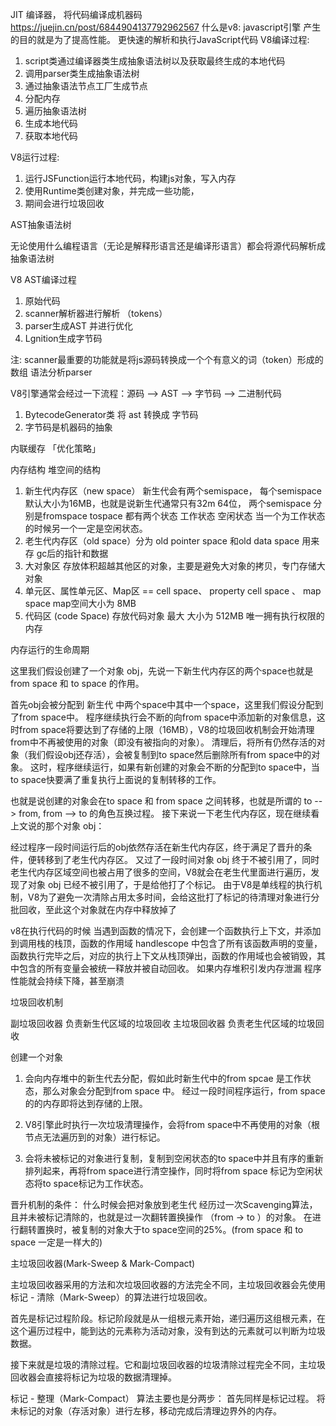 
JIT 编译器， 将代码编译成机器码
https://juejin.cn/post/6844904137792962567
什么是v8:
 javascript引擎
 产生的目的就是为了提高性能。 更快速的解析和执行JavaScript代码
V8编译过程:
 1. script类通过编译器类生成抽象语法树以及获取最终生成的本地代码
 2. 调用parser类生成抽象语法树
 3. 通过抽象语法节点工厂生成节点
 4. 分配内存
 5. 遍历抽象语法树
 6. 生成本地代码
 7. 获取本地代码

V8运行过程:
 1. 运行JSFunction运行本地代码，构建js对象，写入内存
 2. 使用Runtime类创建对象，并完成一些功能，
 3. 期间会进行垃圾回收

AST抽象语法树

无论使用什么编程语言（无论是解释形语言还是编译形语言）都会将源代码解析成 抽象语法树

V8 AST编译过程
 1. 原始代码
 2. scanner解析器进行解析 （tokens）
 3. parser生成AST 并进行优化
 4. Lgnition生成字节码

注: scanner最重要的功能就是将js源码转换成一个个有意义的词（token）形成的数组
    语法分析parser 

V8引擎通常会经过一下流程：源码 --> AST --> 字节码 --> 二进制代码
 1. BytecodeGenerator类 将 ast 转换成 字节码 
 2. 字节码是机器码的抽象

内联缓存 「优化策略」

内存结构
堆空间的结构
 1. 新生代内存区（new space） 新生代会有两个semispace， 每个semispace 默认大小为16MB，也就是说新生代通常只有32m 64位， 两个semispace 分别是fromspace tospace 都有两个状态 工作状态 空闲状态  当一个为工作状态的时候另一个一定是空闲状态。
 2. 老生代内存区（old space）分为 old pointer space 和old data space 用来存 gc后的指针和数据
 3. 大对象区 存放体积超越其他区的对象，主要是避免大对象的拷贝，专门存储大对象
 4. 单元区、属性单元区、Map区 == cell space、 property cell space 、 map space 
    map空间大小为 8MB
 5. 代码区 (code Space) 存放代码对象 最大 大小为 512MB 唯一拥有执行权限的内存

内存运行的生命周期

这里我们假设创建了一个对象 obj，先说一下新生代内存区的两个space也就是 from space 和 to space 的作用。

首先obj会被分配到 新生代 中两个space中其中一个space，这里我们假设分配到了from space中。
程序继续执行会不断的向from space中添加新的对象信息，这时from space将要达到了存储的上限（16MB），V8的垃圾回收机制会开始清理from中不再被使用的对象（即没有被指向的对象）。
清理后，将所有仍然存活的对象（我们假设obj还存活），会被复制到to space然后删除所有from space中的对象。
这时，程序继续运行，如果有新创建的对象会不断的分配到to space中，当to space快要满了重复执行上面说的复制转移的工作。

也就是说创建的对象会在to space 和 from space 之间转移，也就是所谓的 to --> from, from --> to 的角色互换过程。
  接下来说一下老生代内存区，现在继续看上文说的那个对象 obj：

经过程序一段时间运行后的obj依然存活在新生代内存区，终于满足了晋升的条件，便转移到了老生代内存区。
又过了一段时间对象 obj 终于不被引用了，同时老生代内存区域空间也被占用了很多的空间，V8就会在老生代里面进行遍历，发现了对象 obj 已经不被引用了，于是给他打了个标记。
由于V8是单线程的执行机制，V8为了避免一次清除占用太多时间，会给这批打了标记的待清理对象进行分批回收，至此这个对象就在内存中释放掉了

v8在执行代码的时候
当遇到函数的情况下，会创建一个函数执行上下文，并添加到调用栈的栈顶，函数的作用域 handlescope 中包含了所有该函数声明的变量，函数执行完毕之后，对应的执行上下文从栈顶弹出，函数的作用域也会被销毁，其中包含的所有变量会被统一释放并被自动回收。 如果内存堆积引发内存泄漏 程序性能就会持续下降，甚至崩溃

垃圾回收机制

  副垃圾回收器 负责新生代区域的垃圾回收
  主垃圾回收器 负责老生代区域的垃圾回收

创建一个对象
  1. 会向内存堆中的新生代去分配，假如此时新生代中的from spcae 是工作状态，那么对象会分配到from space 中。
经过一段时间程序运行，from space的的内存即将达到存储的上限。

  2. V8引擎此时执行一次垃圾清理操作，会将from space中不再使用的对象（根节点无法遍历到的对象）进行标记。

  3. 会将未被标记的对象进行复制，复制到空闲状态的to space中并且有序的重新排列起来，再将from space进行清空操作，同时将from space 标记为空闲状态将to space标记为工作状态。

晋升机制的条件： 什么时候会把对象放到老生代
 经历过一次Scavenging算法，且并未被标记清除的，也就是过一次翻转置换操作 （from -> to ）的对象。
 在进行翻转置换时，被复制的对象大于to space空间的25%。(from space 和 to space 一定是一样大的)

主垃圾回收器(Mark-Sweep & Mark-Compact)

  主垃圾回收器采用的方法和次垃圾回收器的方法完全不同，主垃圾回收器会先使用标记 - 清除（Mark-Sweep）的算法进行垃圾回收。

  首先是标记过程阶段。标记阶段就是从一组根元素开始，递归遍历这组根元素，在这个遍历过程中，能到达的元素称为活动对象，没有到达的元素就可以判断为垃圾数据。

  接下来就是垃圾的清除过程。它和副垃圾回收器的垃圾清除过程完全不同，主垃圾回收器会直接将标记为垃圾的数据清理掉。


  标记 - 整理（Mark-Compact） 算法主要也是分两步：
  首先同样是标记过程。
  将未标记的对象（存活对象）进行左移，移动完成后清理边界外的内存。


